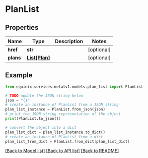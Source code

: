 # PlanList


## Properties

Name | Type | Description | Notes
------------ | ------------- | ------------- | -------------
**href** | **str** |  | [optional] 
**plans** | [**List[Plan]**](Plan.md) |  | [optional] 

## Example

```python
from equinix.services.metalv1.models.plan_list import PlanList

# TODO update the JSON string below
json = "{}"
# create an instance of PlanList from a JSON string
plan_list_instance = PlanList.from_json(json)
# print the JSON string representation of the object
print(PlanList.to_json())

# convert the object into a dict
plan_list_dict = plan_list_instance.to_dict()
# create an instance of PlanList from a dict
plan_list_from_dict = PlanList.from_dict(plan_list_dict)
```
[[Back to Model list]](../README.md#documentation-for-models) [[Back to API list]](../README.md#documentation-for-api-endpoints) [[Back to README]](../README.md)


